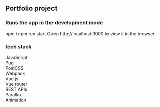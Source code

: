 ## Portfolio project

### Runs the app in the development mode
npm i
npm run start
Open http://localhost:3000 to view it in the browser.

### tech stack
JavaScript\
Pug\
PostCSS\
Webpack\
Vue.js\
Vue router\
REST APIs\
Parallax\
Animation
